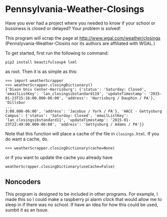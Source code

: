 # Pennsylvania-Weather-Closings
Have you ever had a project where you needed to know if your school or bussiness is closed or delayed? Your problem is solved!

This program will scrap the page at http://www.wgal.com/weather/closings (Pennslyvania-Weather-Closins nor its authors are affiliated with WGAL.)

To get started, first run the following to command:
```
pip2 install beautifulsoup4 lxml
```
as root. Then it is as simple as this:
```
>>> import weatherScrapper
>>> weatherScrapper.closingDictionary()
{'Dixon Univ Center-Harrisburg': {'status': 'Saturday: Closed', 'emailListKey': 'lan_closingsibstandard119', 'updateTimestamp': '2015-01-23T15:16:00.000-06:00', 'address': 'Harrisburg / Dauphin / PA'}, 'Dillsbur
...
3:00.000-06:00', 'address': 'Jacobus / York / PA'}, 'HACC - Gettysburg Campus': {'status': 'Saturday: Closed', 'emailListKey': 'lan_closingsibstandard11', 'updateTimestamp': '2015-01-23T22:49:00.000-06:00', 'address': 'Gettysburg / Adams / PA'}}
```

Note that this function will place a cache of the file in `closings.html`. If you do want a cache, do.
```
>>> weatherScrapper.closingDictionary(cache=None)
```

or if you want to update the cache you already have

```
weatherScrapper.closingDictionary(useCache=False)
```

## Noncoders
This program is designed to be included in other programs. For example, I made this so I could make a raspberry pi alarm  clock that would allow me to sleep in if there was no school. If have an idea for how this could be used, sumbit it as an Issue.
